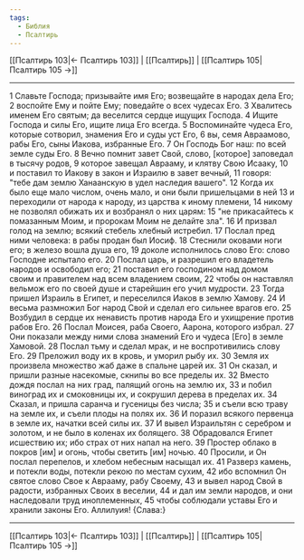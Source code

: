 ```yaml
---
tags:
  - Библия
  - Псалтирь
---
```

[[Псалтирь 103|← Псалтирь 103]] | [[Псалтирь]] | [[Псалтирь 105|Псалтирь 105 →]]

---
1 Славьте Господа; призывайте имя Его; возвещайте в народах дела Его;
2 воспойте Ему и пойте Ему; поведайте о всех чудесах Его.
3 Хвалитесь именем Его святым; да веселится сердце ищущих Господа.
4 Ищите Господа и силы Его, ищите лица Его всегда.
5 Воспоминайте чудеса Его, которые сотворил, знамения Его и суды уст Его,
6 вы, семя Авраамово, рабы Его, сыны Иакова, избранные Его.
7 Он Господь Бог наш: по всей земле суды Его.
8 Вечно помнит завет Свой, слово, [которое] заповедал в тысячу родов,
9 которое завещал Аврааму, и клятву Свою Исааку,
10 и поставил то Иакову в закон и Израилю в завет вечный,
11 говоря: "тебе дам землю Ханаанскую в удел наследия вашего".
12 Когда их было еще мало числом, очень мало, и они были пришельцами в ней
13 и переходили от народа к народу, из царства к иному племени,
14 никому не позволял обижать их и возбранял о них царям:
15 "не прикасайтесь к помазанным Моим, и пророкам Моим не делайте зла".
16 И призвал голод на землю; всякий стебель хлебный истребил.
17 Послал пред ними человека: в рабы продан был Иосиф.
18 Стеснили оковами ноги его; в железо вошла душа его,
19 доколе исполнилось слово Его: слово Господне испытало его.
20 Послал царь, и разрешил его владетель народов и освободил его;
21 поставил его господином над домом своим и правителем над всем владением своим,
22 чтобы он наставлял вельмож его по своей душе и старейшин его учил мудрости.
23 Тогда пришел Израиль в Египет, и переселился Иаков в землю Хамову.
24 И весьма размножил Бог народ Свой и сделал его сильнее врагов его.
25 Возбудил в сердце их ненависть против народа Его и ухищрение против рабов Его.
26 Послал Моисея, раба Своего, Аарона, которого избрал.
27 Они показали между ними слова знамений Его и чудеса [Его] в земле Хамовой.
28 Послал тьму и сделал мрак, и не воспротивились слову Его.
29 Преложил воду их в кровь, и уморил рыбу их.
30 Земля их произвела множество жаб даже в спальне царей их.
31 Он сказал, и пришли разные насекомые, скнипы во все пределы их.
32 Вместо дождя послал на них град, палящий огонь на землю их,
33 и побил виноград их и смоковницы их, и сокрушил дерева в пределах их.
34 Сказал, и пришла саранча и гусеницы без числа;
35 и съели всю траву на земле их, и съели плоды на полях их.
36 И поразил всякого первенца в земле их, начатки всей силы их.
37 И вывел Израильтян с серебром и золотом, и не было в коленах их болящего.
38 Обрадовался Египет исшествию их; ибо страх от них напал на него.
39 Простер облако в покров [им] и огонь, чтобы светить [им] ночью.
40 Просили, и Он послал перепелов, и хлебом небесным насыщал их.
41 Разверз камень, и потекли воды, потекли рекою по местам сухим,
42 ибо вспомнил Он святое слово Свое к Аврааму, рабу Своему,
43 и вывел народ Свой в радости, избранных Своих в веселии,
44 и дал им земли народов, и они наследовали труд иноплеменных,
45 чтобы соблюдали уставы Его и хранили законы Его. Аллилуия! {Слава:}

---
[[Псалтирь 103|← Псалтирь 103]] | [[Псалтирь]] | [[Псалтирь 105|Псалтирь 105 →]]